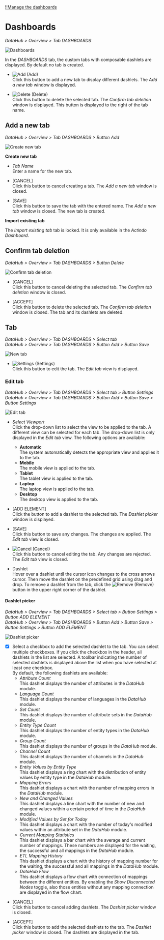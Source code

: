 [!!Manage the dashboards](../Operation/04_ManageDashboards.md)

# Dashboards

*DataHub > Overview > Tab DASHBOARDS*

![Dashboards](../../Assets/Screenshots/DataHub/Overview/Dashboards.png "[Dashboards]")

In the *DASHBOARDS* tab, the custom tabs with composable dashlets are displayed. By default no tab is created.

- ![Add](../../Assets/Icons/Plus06.png "[Add]") (Add)   
  Click this button to add a new tab to display different dashlets. The *Add a new tab* window is displayed.

- ![Delete](../../Assets/Icons/Cross04.png "[Delete]") (Delete)   
  Click this button to delete the selected tab. The *Confirm tab deletion* window is displayed. This button is displayed to the right of the tab name.



## Add a new tab

*DataHub > Overview > Tab DASHBOARDS > Button Add*

![Create new tab](../../Assets/Screenshots/DataHub/Overview/CreateNewTab.png "[Create new tab]")

**Create new tab**

- *Tab Name*   
  Enter a name for the new tab.

- [CANCEL]   
  Click this button to cancel creating a tab. The *Add a new tab* window is closed.

- [SAVE]   
  Click this button to save the tab with the entered name. The *Add a new tab* window is closed. The new tab is created.

**Import existing tab**

The *Import existing tab* tab is locked. It is only available in the *Actindo Dashboard*.

[comment]: <> (Link zu Actindo dashboard einfügen sobald beschrieben)



## Confirm tab deletion

*DataHub > Overview > Tab DASHBOARDS > Button Delete*

![Confirm tab deletion](../../Assets/Screenshots/DataHub/Overview/ConfirmTabDeletion.png "[Confirm tab deletion]")

- [CANCEL]   
  Click this button to cancel deleting the selected tab. The *Confirm tab deletion* window is closed.

- [ACCEPT]   
  Click this button to delete the selected tab. The *Confirm tab deletion* window is closed. The tab and its dashlets are deleted.



## Tab

*DataHub > Overview > Tab DASHBOARDS > Select tab*   
*DataHub > Overview > Tab DASHBOARDS > Button Add > Button Save*   

![New tab](../../Assets/Screenshots/DataHub/Overview/NewTab.png "[New tab]")

- ![Settings](../../Assets/Icons/Settings01.png "[Tool]") (Settings)   
  Click this button to edit the tab. The *Edit tab* view is displayed.  


### Edit tab

*DataHub > Overview > Tab DASHBOARDS > Select tab > Button Settings*   
*DataHub > Overview > Tab DASHBOARDS > Button Add > Button Save > Button Settings*  

![Edit tab](../../Assets/Screenshots/DataHub/Overview/EditTab.png "[Edit tab]")

- *Select Viewport*   
  Click the drop-down list to select the view to be applied to the tab. A different view can be selected for each tab. The drop-down list is only displayed in the *Edit tab* view. The following options are available:    
  - **Automatic**   
    The system automatically detects the appropriate view and applies it to the tab.
  - **Mobile**   
    The mobile view is applied to the tab.  
  - **Tablet**   
    The tablet view is applied to the tab.  
  - **Laptop**   
    The laptop view is applied to the tab.  
  - **Desktop**   
    The desktop view is applied to the tab.  


- [ADD ELEMENT]   
  Click the button to add a dashlet to the selected tab. The *Dashlet picker* window is displayed.

- [SAVE]   
  Click this button to save any changes. The changes are applied. The *Edit tab* view is closed.

- ![Cancel](../../Assets/Icons/Cross02.png "[Cancel]") (Cancel)   
  Click this button to cancel editing the tab. Any changes are rejected. The *Edit tab* view is closed.

- Dashlet   
  Hover over a dashlet until the cursor icon changes to the cross arrows cursor. Then move the dashlet on the predefined grid using drag and drop. To remove a dashlet from the tab, click the ![Remove](../../Assets/Icons/Cross03.png "[Remove]") (Remove) button in the upper right corner of the dashlet.  



#### Dashlet picker

*DataHub > Overview > Tab DASHBOARDS > Select tab > Button Settings > Button ADD ELEMENT*   
*DataHub > Overview > Tab DASHBOARDS > Button Add > Button Save > Button Settings > Button ADD ELEMENT*  

![Dashlet picker](../../Assets/Screenshots/DataHub/Overview/DashletPicker.png "[Dashlet picker]")

- [x]    
  Select a checkbox to add the selected dashlet to the tab. You can select multiple checkboxes. If you click the checkbox in the header, all dashlets in the list are selected. A toolbar indicating the number of selected dashlets is displayed above the list when you have selected at least one checkbox.   
  By default, the following dashlets are available:
  - *Attribute Count*   
    This dashlet displays the number of attributes in the *DataHub* module.
  - *Language Count*   
    This dashlet displays the number of languages in the *DataHub* module.
  -	*Set Count*   
    This dashlet displays the number of attribute sets in the *DataHub* module.
  -	*Entity Type Count*   
    This dashlet displays the number of entity types in the *DataHub* module.
  -	*Group Count*   
    This dashlet displays the number of groups in the *DataHub* module.
  -	*Channel Count*   
    This dashlet displays the number of channels in the *DataHub* module.
  -	*Entity Values by Entity Type*   
    This dashlet displays a ring chart with the distribution of entity values by entity type in the *DataHub* module.
  -	*Mapping Errors*   
    This dashlet displays a chart with the number of mapping errors in the *DataHub* module.
  -	*New and Changed Values*   
    This dashlet displays a line chart with the number of new and changed values within a certain period of time in the *DataHub* module.
  -	*Modified Values by Set for Today*   
    This dashlet displays a chart with the number of today's modified values within an attribute set in the *DataHub* module.
  -	*Current Mapping Statistics*   
    This dashlet displays a bar chart with the average and current number of mappings. These numbers are displayed for the waiting, the successful and all mappings in the *DataHub* module.
  -	*ETL Mapping History*   
    This dashlet displays a chart with the history of mapping number for the waiting, the successful and all mappings in the *DataHub* module.
  -	*DataHub Flow*   
    This dashlet displays a flow chart with connection of mappings between the different entities. By enabling the *Show Disconnected Nodes* toggle, also those entities without any mapping connection are displayed in the flow chart.  

[comment]: <> (Check dashlet description)

- [CANCEL]   
  Click this button to cancel adding dashlets. The *Dashlet picker* window is closed.

- [ACCEPT]   
  Click this button to add the selected dashlets to the tab. The *Dashlet picker* window is closed. The dashlets are displayed in the tab.

